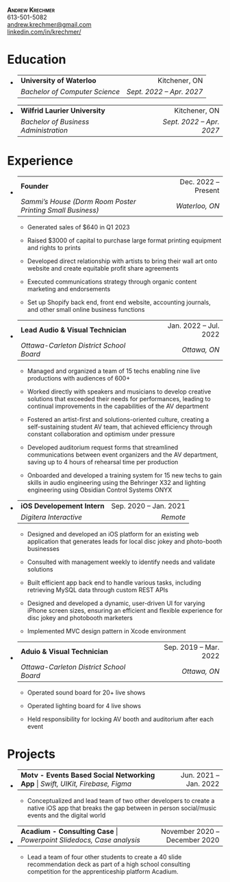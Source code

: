 <div class="center">

**<span class="smallcaps">Andrew Krechmer</span>**  
613-501-5082 \
<u>andrew.krechmer@gmail.com</u>\
<u>linkedin.com/in/krechmer/</u>

</div>

# Education

-   |                                |                          |
    |:-------------------------------|-------------------------:|
    | **University of Waterloo**     |            Kitchener, ON |
    | *Bachelor of Computer Science* | *Sept. 2022 – Apr. 2027* |

-   |                                       |                          |
    |:--------------------------------------|-------------------------:|
    | **Wilfrid Laurier University**        |            Kitchener, ON |
    | *Bachelor of Business Administration* | *Sept. 2022 – Apr. 2027* |

# Experience

-   |                                                            |                     |
    |:-----------------------------------------------------------|--------------------:|
    | **Founder**                                                | Dec. 2022 – Present |
    | *Sammi’s House (Dorm Room Poster Printing Small Business)* |      *Waterloo, ON* |

    -    Generated sales of $640 in Q1 2023

    -    Raised $3000 of capital to purchase large format printing
        equipment and rights to prints

    -    Developed direct relationship with artists to bring their wall
        art onto website and create equitable profit share agreements

    -    Executed communications strategy through organic content
        marketing and endorsements

    -    Set up Shopify back end, front end website, accounting
        journals, and other small online business functions

-   |                                         |                       |
    |:----------------------------------------|----------------------:|
    | **Lead Audio & Visual Technician**      | Jan. 2022 – Jul. 2022 |
    | *Ottawa-Carleton District School Board* |          *Ottawa, ON* |

    -    Managed and organized a team of 15 techs enabling nine live
        productions with audiences of 600+

    -    Worked directly with speakers and musicians to develop creative
        solutions that exceeded their needs for performances, leading to
        continual improvements in the capabilities of the AV department

    -    Fostered an artist-first and solutions-oriented culture,
        creating a self-sustaining student AV team, that achieved
        efficiency through constant collaboration and optimism under
        pressure

    -    Developed auditorium request forms that streamlined
        communications between event organizers and the AV department,
        saving up to 4 hours of rehearsal time per production

    -    Onboarded and developed a training system for 15 new techs to
        gain skills in audio engineering using the Behringer X32 and
        lighting engineering using Obsidian Control Systems ONYX

-   |                             |                       |
    |:----------------------------|----------------------:|
    | **iOS Developement Intern** | Sep. 2020 – Jan. 2021 |
    | *Digitera Interactive*      |              *Remote* |

    -    Designed and developed an iOS platform for an existing web
        application that generates leads for local disc jokey and
        photo-booth businesses

    -    Consulted with management weekly to identify needs and validate
        solutions

    -    Built efficient app back end to handle various tasks, including
        retrieving MySQL data through custom REST APIs

    -    Designed and developed a dynamic, user-driven UI for varying
        iPhone screen sizes, ensuring an efficient and flexible
        experience for disc jokey and photobooth marketers

    -    Implemented MVC design pattern in Xcode environment

-   |                                         |                       |
    |:----------------------------------------|----------------------:|
    | **Aduio & Visual Technician**           | Sep. 2019 – Mar. 2022 |
    | *Ottawa-Carleton District School Board* |          *Ottawa, ON* |

    -    Operated sound board for 20+ live shows

    -    Operated lighting board for 4 live shows

    -    Held responsibility for locking AV booth and auditorium after
        each event

# Projects

-   |                                                                                  |                       |
    |:---------------------------------------------------------------------------------|----------------------:|
    | **Motv - Events Based Social Networking App** \| *Swift, UIKit, Firebase, Figma* | Jun. 2021 – Jan. 2022 |

    -    Conceptualized and lead team of two other developers to create
        a native iOS app that breaks the gap between in person
        social/music events and the digital world

-   |                                                                        |                               |
    |:-----------------------------------------------------------------------|------------------------------:|
    | **Acadium - Consulting Case** \| *Powerpoint Slidedocs, Case analysis* | November 2020 – December 2020 |

    -    Lead a team of four other students to create a 40 slide
        recommendation deck as part of a high school consulting
        competition for the apprenticeship platform Acadium.
